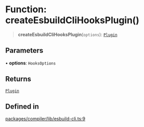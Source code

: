 # Function: createEsbuildCliHooksPlugin()

> **createEsbuildCliHooksPlugin**(`options`): [`Plugin`](../../esbuild/interfaces/Plugin.md)

## Parameters

• **options**: `HooksOptions`

## Returns

[`Plugin`](../../esbuild/interfaces/Plugin.md)

## Defined in

[packages/compiler/lib/esbuild-cli.ts:9](https://github.com/andreisergiu98/baeta/blob/4c16a2c8fa14b6d48e42b6a2c2893542bd64b987/packages/compiler/lib/esbuild-cli.ts#L9)

